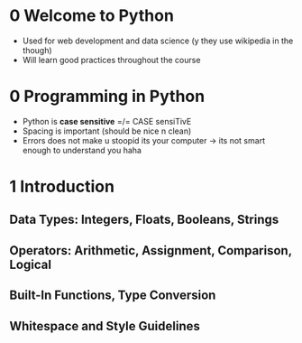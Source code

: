 # 0 Welcome to Python
- Used for web development and data science (y they use wikipedia in the though)
- Will learn good practices throughout the course

# 0 Programming in Python
- Python is **case sensitive** =/= CASE sensiTivE
- Spacing is important (should be nice n clean)
- Errors does not make u stoopid its your computer -> its not smart enough to understand you haha

# 1 Introduction
## Data Types: Integers, Floats, Booleans, Strings
## Operators: Arithmetic, Assignment, Comparison, Logical
## Built-In Functions, Type Conversion
## Whitespace and Style Guidelines
